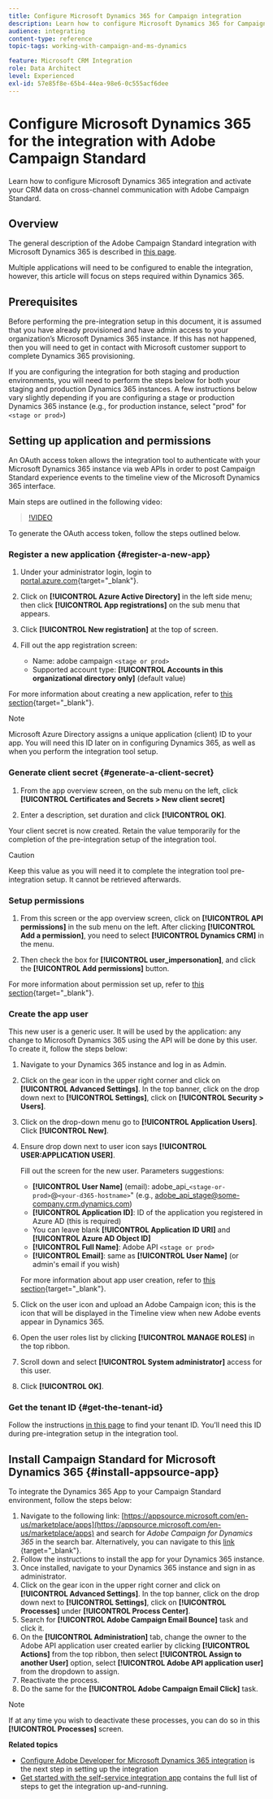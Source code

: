 ```yaml
---
title: Configure Microsoft Dynamics 365 for Campaign integration
description: Learn how to configure Microsoft Dynamics 365 for Campaign integration.
audience: integrating
content-type: reference
topic-tags: working-with-campaign-and-ms-dynamics

feature: Microsoft CRM Integration
role: Data Architect
level: Experienced
exl-id: 57e85f8e-65b4-44ea-98e6-0c555acf6dee
---
```

# Configure Microsoft Dynamics 365 for the integration with Adobe Campaign Standard

Learn how to configure Microsoft Dynamics 365 integration and activate your CRM data on cross-channel communication with Adobe Campaign Standard.

## Overview

The general description of the Adobe Campaign Standard integration with Microsoft Dynamics 365 is described in [this page](../../integrating/using/d365-acs-get-started.md).

Multiple applications will need to be configured to enable the integration, however, this article will focus on steps required within Dynamics 365.  

## Prerequisites

Before performing the pre-integration setup in this document, it is assumed that you have already provisioned and have admin access to your organization’s Microsoft Dynamics 365 instance.  If this has not happened, then you will need to get in contact with Microsoft customer support to complete Dynamics 365 provisioning.

If you are configuring the integration for both staging and production environments, you will need to perform the steps below for both your staging and production Dynamics 365 instances. A few instructions below vary slightly depending if you are configuring a stage or production Dynamics 365 instance (e.g., for production instance, select "prod" for `<stage or prod>`)

## Setting up application and permissions

An OAuth access token allows the integration tool to authenticate with your Microsoft Dynamics 365 instance via web APIs in order to post Campaign Standard experience events to the timeline view of the Microsoft Dynamics 365 interface.

Main steps are outlined in the following video:

>[!VIDEO](https://video.tv.adobe.com/v/27637)

To generate the OAuth access token, follow the steps outlined below.

### Register a new application {#register-a-new-app}

1. Under your administrator login, login to [portal.azure.com](https://portal.azure.com){target="_blank"}.  

1. Click on **[!UICONTROL Azure Active Directory]** in the left side menu; then click **[!UICONTROL App registrations]** on the sub menu that appears. 

1. Click **[!UICONTROL New registration]** at the top of screen.

1. Fill out the app registration screen:

    * Name: adobe campaign `<stage or prod>` 
    * Supported account type: **[!UICONTROL Accounts in this organizational directory only]** (default value)

 For more information about creating a new application, refer to [this section](https://docs.microsoft.com/en-us/azure/active-directory/develop/quickstart-register-app){target="_blank"}.

>[!NOTE]
>
>Microsoft Azure Directory assigns a unique application (client) ID to your app. You will need this ID later on in configuring Dynamics 365, as well as when you perform the integration tool setup.

### Generate client secret {#generate-a-client-secret}

1. From the app overview screen, on the sub menu on the left, click **[!UICONTROL Certificates and Secrets > New client secret]**

1. Enter a description, set duration and click **[!UICONTROL OK]**.

Your client secret is now created. Retain the value temporarily for the completion of the pre-integration setup of the integration tool.

>[!CAUTION]
>
>Keep this value as you will need it to complete the integration tool pre-integration setup. It cannot be retrieved afterwards.


### Setup permissions

1. From this screen or the app overview screen, click on **[!UICONTROL API permissions]** in the sub menu on the left.  After clicking **[!UICONTROL Add a permission]**,  you need to select **[!UICONTROL Dynamics CRM]** in the menu.

1. Then check the box for **[!UICONTROL user_impersonation]**, and click the **[!UICONTROL Add permissions]** button.

For more information about permission set up, refer to [this section](https://docs.microsoft.com/en-us/azure/active-directory/develop/quickstart-configure-app-access-web-apis#add-permissions-to-access-web-apis){target="_blank"}.

### Create the app user

This new user is a generic user. It will be used by the application: any change to Microsoft Dynamics 365 using the API will be done by this user. To create it, follow the steps below:

1. Navigate to your Dynamics 365 instance and log in as Admin.

1. Click on the gear icon in the upper right corner and click on **[!UICONTROL Advanced Settings]**. In the top banner, click on the drop down next to **[!UICONTROL Settings]**, click on **[!UICONTROL Security > Users]**.

1. Click on the drop-down menu go to **[!UICONTROL Application Users]**. Click **[!UICONTROL New]**.

1. Ensure drop down next to user icon says **[!UICONTROL USER:APPLICATION USER]**.

    Fill out the screen for the new user.  Parameters suggestions:

    * **[!UICONTROL User Name]** (email): adobe_api_`<stage-or-prod>`@`<your-d365-hostname>`" (e.g., adobe_api_stage@some-company.crm.dynamics.com)
    * **[!UICONTROL Application ID]**: ID of the application you registered in Azure AD (this is required)
    * You can leave blank **[!UICONTROL Application ID URI]** and **[!UICONTROL Azure AD Object ID]**
    * **[!UICONTROL Full Name]**: Adobe API `<stage or prod>` 
    * **[!UICONTROL Email]**: same as **[!UICONTROL User Name]** (or admin's email if you wish)

    For more information about app user creation, refer to [this section](https://docs.microsoft.com/en-gb/power-platform/admin/create-users-assign-online-security-roles#create-an-application-user){target="_blank"}.

1. Click on the user icon and upload an Adobe Campaign icon; this is the icon that will be displayed in the Timeline view when new Adobe events appear in Dynamics 365.

1. Open the user roles list by clicking **[!UICONTROL MANAGE ROLES]** in the top ribbon.

1. Scroll down and select **[!UICONTROL System administrator]** access for this user.

1. Click **[!UICONTROL OK]**.

### Get the tenant ID {#get-the-tenant-id}

Follow the instructions [in this page](https://docs.microsoft.com/en-us/onedrive/find-your-office-365-tenant-id) to find your tenant ID.  You’ll need this ID during pre-integration setup in the integration tool.

## Install Campaign Standard for Microsoft Dynamics 365 {#install-appsource-app}

To integrate the Dynamics 365 App to your Campaign Standard environment, follow the steps below:

1. Navigate to the following link: [https://appsource.microsoft.com/en-us/marketplace/apps](https://appsource.microsoft.com/en-us/marketplace/apps) and search for _Adobe Campaign for Dynamics 365_ in the search bar.
    Alternatively, you can navigate to this [link](https://appsource.microsoft.com/en-us/product/dynamics-365/adobecampaign.re4snj-a4n7-5t6y-a14br-d5d1b?flightCodes=adobesignhide&tab=Overview)
    {target="_blank"}.
1. Follow the instructions to install the app for your Dynamics 365 instance.
1. Once installed, navigate to your Dynamics 365 instance and sign in as administrator.
1. Click on the gear icon in the upper right corner and click on **[!UICONTROL Advanced Settings]**. In the top banner, click on the drop down next to **[!UICONTROL Settings]**, click on **[!UICONTROL Processes]** under **[!UICONTROL Process Center]**.
1. Search for **[!UICONTROL Adobe Campaign Email Bounce]** task and click it.
1. On the **[!UICONTROL Administration]** tab, change the owner to the Adobe API application user created earlier by clicking **[!UICONTROL Actions]** from the top ribbon, then select **[!UICONTROL Assign to another User]** option, select **[!UICONTROL Adobe API application user]** from the dropdown to assign.
1. Reactivate the process.
1. Do the same for the **[!UICONTROL Adobe Campaign Email Click]** task. 

>[!NOTE]
>
>If at any time you wish to deactivate these processes, you can do so in this **[!UICONTROL Processes]** screen.

**Related topics** 

* [Configure Adobe Developer for Microsoft Dynamics 365 integration](../../integrating/using/d365-acs-configure-adobe-io.md) is the next step in setting up the integration
* [Get started with the self-service integration app](../../integrating/using/d365-acs-self-service-app-quick-start-guide.md) contains the full list of steps to get the integration up-and-running.
